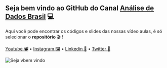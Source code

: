 ## Seja bem vindo ao GitHub do Canal [Análise de Dados Brasil](https://www.youtube.com/channel/UC1TUZx4WcPgKkcXymqL1KYA) :computer:

Aqui você pode encontrar os códigos e slides das nossas vídeo aulas, é só selecionar o **repositório** :clapper: !

[Youtube :film_projector:](https://www.youtube.com/channel/UC1TUZx4WcPgKkcXymqL1KYA) • [Instagram :framed_picture:](https://www.instagram.com/adadosbrasil/) • [Linkedin :office:](https://www.linkedin.com/company/adadosbrasil/) • [Twitter :baby_chick:](https://twitter.com/adadosbrasil/)

![Seja vbem vindo](https://github.com/adadosbrasil/adadosbrasil/blob/master/intro.gif)

